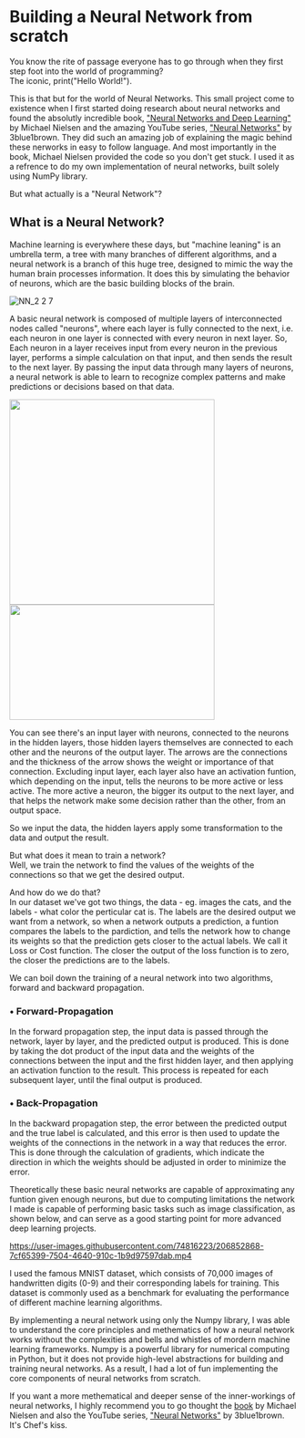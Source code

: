 # Building a Neural Network from scratch

You know the rite of passage everyone has to go through when they first step foot into the world of programming?  
The iconic, print("Hello World!").

This is that but for the world of Neural Networks. This small project come to existence when I first started doing research about neural networks and found the absolutly incredible book, ["Neural Networks and Deep Learning"](http://neuralnetworksanddeeplearning.com/) by Michael Nielsen and the amazing YouTube series, ["Neural Networks"](https://youtube.com/playlist?list=PLZHQObOWTQDNU6R1_67000Dx_ZCJB-3pi) by 3blue1brown. They did such an amazing job of explaining the magic behind these nerworks in easy to follow language. And most importantly in the book, Michael Nielsen provided the code so you don't get stuck. I used it as a refrence to do my own implementation of neural networks, built solely using NumPy library.

But what actually is a "Neural Network"?

## What is a Neural Network?
Machine learning is everywhere these days, but "machine leaning" is an umbrella term, a tree with many branches of different algorithms, and a neural network is a branch of this huge tree, designed to mimic the way the human brain processes information. It does this by simulating the behavior of neurons, which are the basic building blocks of the brain.

![NN_2 2 7](https://user-images.githubusercontent.com/74816223/206890368-1160deda-70f2-4297-8cbf-d7d83435820b.png)

A basic neural network is composed of multiple layers of interconnected nodes called "neurons", where each layer is fully connected to the next, i.e. each neuron in one layer is connected with every neuron in next layer. So, Each neuron in a layer receives input from every neuron in the previous layer, performs a simple calculation on that input, and then sends the result to the next layer. By passing the input data through many layers of neurons, a neural network is able to learn to recognize complex patterns and make predictions or decisions based on that data.

<img src="https://user-images.githubusercontent.com/74816223/206891743-1553aec1-001b-424c-a2d8-a68abbc54dd7.gif" width="360" height="360"/> <img src="https://user-images.githubusercontent.com/74816223/206890857-c01f8aa7-211a-4187-b965-bf4fbab4d22e.gif" width="360" height="202.5"/>

You can see there's an input layer with neurons, connected to the neurons in the hidden layers, those hidden layers themselves are connected to each other and the neurons of the output layer. The arrows are the connections and the thickness of the arrow shows the weight or importance of that connection. Excluding input layer, each layer also have an activation funtion, which depending on the input, tells the neurons to be more active or less active. The more active a neuron, the bigger its output to the next layer, and that helps the network make some decision rather than the other, from an output space. 

So we input the data, the hidden layers apply some transformation to the data and output the result.

But what does it mean to train a network?    
Well, we train the network to find the values of the weights of the connections so that we get the desired output.  

And how do we do that?  
In our dataset we've got two things, the data - eg. images the cats, and the labels - what color the perticular cat is. The labels are the desired output we want from a network, so when a network outputs a prediction, a funtion compares the labels to the pardiction, and tells the network how to change its weights so that the prediction gets closer to the actual labels. We call it Loss or Cost function. The closer the output of the loss function is to zero, the closer the predictions are to the labels.

We can boil down the training of a neural network into two algorithms, forward and backward propagation.

### • Forward-Propagation 
In the forward propagation step, the input data is passed through the network, layer by layer, and the predicted output is produced. This is done by taking the dot product of the input data and the weights of the connections between the input and the first hidden layer, and then applying an activation function to the result. This process is repeated for each subsequent layer, until the final output is produced.

### • Back-Propagation 
In the backward propagation step, the error between the predicted output and the true label is calculated, and this error is then used to update the weights of the connections in the network in a way that reduces the error. This is done through the calculation of gradients, which indicate the direction in which the weights should be adjusted in order to minimize the error.

Theoretically these basic neural networks are capable of approximating any funtion given enough neurons, but due to computing limitations the network I made is capable of performing basic tasks such as image classification, as shown below, and can serve as a good starting point for more advanced deep learning projects.
 
https://user-images.githubusercontent.com/74816223/206852868-7cf65399-7504-4640-910c-1b9d97597dab.mp4

I used the famous MNIST dataset, which consists of 70,000 images of handwritten digits (0-9) and their corresponding labels for training. This dataset is commonly used as a benchmark for evaluating the performance of different machine learning algorithms.

By implementing a neural network using only the Numpy library, I was able to understand the core principles and methematics of how a neural network works without the complexities and bells and whistles of mordern machine learning frameworks. Numpy is a powerful library for numerical computing in Python, but it does not provide high-level abstractions for building and training neural networks. As a result, I had a lot of fun implementing the core components of neural networks from scratch.

If you want a more methematical and deeper sense of the inner-workings of neural networks, I highly recommend you to go thought the [book](http://neuralnetworksanddeeplearning.com/) by Michael Nielsen and also the YouTube series, ["Neural Networks"](https://youtube.com/playlist?list=PLZHQObOWTQDNU6R1_67000Dx_ZCJB-3pi) by 3blue1brown. It's Chef's kiss.
